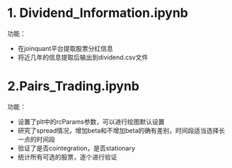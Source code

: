 # 1. Dividend_Information.ipynb

功能：
- 在joinquant平台提取股票分红信息
- 将近几年的信息提取后输出到dividend.csv文件

# 2.Pairs_Trading.ipynb

功能：
- 设置了plt中的rcParams参数，可以进行绘图默认设置
- 研究了spread情况，增加beta和不增加beta的确有差别，时间段适当选择长一点的时间段
- 验证了是否cointegration，是否stationary
- 统计所有可选的股票，逐个进行验证

